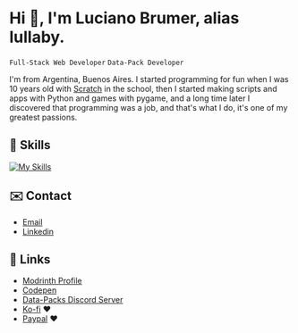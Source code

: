 
# Hi 👋, I'm Luciano Brumer, alias lullaby.
`Full-Stack Web Developer`
`Data-Pack Developer`

I'm from Argentina, Buenos Aires. I started programming for fun when I was 10 years old with [Scratch](https://www.scratchjr.org/) in the school, then I started making scripts and apps with Python and games with pygame, and a long time later I discovered that programming was a job, and that's what I do, it's one of my greatest passions.

## 📜 Skills
[![My Skills](https://skillicons.dev/icons?i=js,html,css,nodejs,express,prisma,react,svelte,astro,tailwind,golang,php,java,cs,python,fastapi,django,flask,mysql,postgresql,mongodb,git,docker,postman)](https://skillicons.dev)

## ✉️ Contact
- [Email](mailto:lucianobrumer5@gmail.com)
- [Linkedin](https://linkedin.com/in/luciano-brumer/)

## 🧷 Links
- [Modrinth Profile](https://modrinth.com/user/lullaby)
- [Codepen](https://codepen.io/lucianobrumer)
- [Data-Packs Discord Server](https://discord.gg/CbbDyYe8)
- [Ko-fi](https://ko-fi.com/lullaby45743) ❤️
- [Paypal](https://paypal.me/lucianobrumer) ❤️
